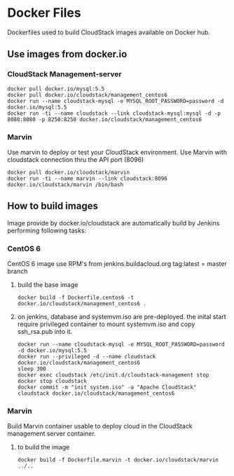 
# Docker Files

Dockerfiles used to build CloudStack images available on Docker hub.


## Use images from docker.io

### CloudStack Management-server 

```
docker pull docker.io/mysql:5.5
docker pull docker.io/cloudstack/management_centos6
docker run --name cloudstack-mysql -e MYSQL_ROOT_PASSWORD=password -d docker.io/mysql:5.5
docker run -ti --name cloudstack --link cloudstack-mysql:mysql -d -p 8080:8080 -p 8250:8250 docker.io/cloudstack/management_centos6
```

### Marvin

Use marvin to deploy or test your CloudStack environment.
Use Marvin with cloudstack connection thru the API port (8096)

```
docker pull docker.io/cloudstack/marvin
docker run -ti --name marvin --link cloudstack:8096 docker.io/cloudstack/marvin /bin/bash
```


## How to build images

Image provide by docker.io/cloudstack are automatically build by Jenkins performing following tasks:


### CentOS 6

CentOS 6 image use RPM's from jenkins.buildacloud.org
tag:latest = master branch

1. build the base image

   ```
   docker build -f Dockerfile.centos6 -t docker.io/cloudstack/management_centos6 .
   ```

2. on jenkins, database and systemvm.iso are pre-deployed. the inital start require privileged container to
   mount systemvm.iso and copy ssh_rsa.pub into it.

   ```
   docker run --name cloudstack-mysql -e MYSQL_ROOT_PASSWORD=password -d docker.io/mysql:5.5
   docker run --privileged -d --name cloudstack docker.io/cloudstack/management_centos6
   sleep 300
   docker exec cloudstack /etc/init.d/cloudstack-management stop
   docker stop cloudstack
   docker commit -m "init system.iso" -a "Apache CloudStack" cloudstack docker.io/cloudstack/management_centos6
   ```

### Marvin

Build Marvin container usable to deploy cloud in the CloudStack management server container.


1. to build the image

   ```
   docker build -f Dockerfile.marvin -t docker.io/cloudstack/marvin ../..
   ```
